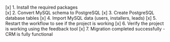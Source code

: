 [x] 1. Install the required packages  
[x] 2. Convert MySQL schema to PostgreSQL
[x] 3. Create PostgreSQL database tables
[x] 4. Import MySQL data (users, installers, leads)
[x] 5. Restart the workflow to see if the project is working
[x] 6. Verify the project is working using the feedback tool
[x] 7. Migration completed successfully - CRM is fully functional